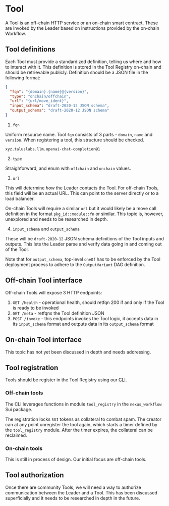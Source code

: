 # Tool

A Tool is an off-chain HTTP service or an on-chain smart contract. These are invoked by the Leader based on instructions provided by the on-chain Workflow.

## Tool definitions

Each Tool must provide a standardized definition, telling us where and how to interact with it. This definition is stored in the Tool Registry on-chain and should be retrievable publicly. Definition should be a JSON file in the following format:

```json
{
  "fqn": "{domain}.{name}@{version}",
  "type": "onchain/offchain",
  "url": "{url/move_ident}",
  "input_schema": "draft-2020-12 JSON schema",
  "output_schema": "draft-2020-12 JSON schema"
}
```

1. `fqn`

Uniform resource name. Tool `fqn` consists of 3 parts - `domain`, `name` and `version`. When registering a tool, this structure should be checked.

```
xyz.taluslabs.llm.openai-chat-completion@1
```

2. `type`

Straighforward, and enum with `offchain` and `onchain` values.

3. `url`

This will determine _how_ the Leader contacts the Tool. For off-chain Tools, this field will be an actual URL. This can point to the server directly or to a load balancer.

On-chain Tools will require a similar `url` but it would likely be a move call definition in the format `pkg_id::module::fn` or similar. This topic is, however, unexplored and needs to be researched in depth.

4. `input_schema` and `output_schema`

These will be `draft-2020-12` JSON schema definitions of the Tool inputs and outputs. This lets the Leader parse and verify data going in and coming out of the Tool.

Note that for `output_schema`, top-level `oneOf` has to be enforced by the Tool deployment process to adhere to the `OutputVariant` DAG definition.

## Off-chain Tool interface

Off-chain Tools will expose 3 HTTP endpoints:

1. `GET /health` - operational health, should retfqn 200 if and only if the Tool is ready to be invoked
2. `GET /meta` - retfqns the Tool definition JSON
3. `POST /invoke` - this endpoints invokes the Tool logic, it accepts data in its `input_schema` format and outputs data in its `output_schema` format

## On-chain Tool interface

This topic has not yet been discussed in depth and needs addressing.

## Tool registration

Tools should be register in the Tool Registry using our [CLI][repo-nexus-sdk-cli].

### Off-chain tools

The CLI leverages functions in module `tool_registry` in the `nexus_workflow` Sui package.

The registration locks `SUI` tokens as collateral to combat spam.
The creator can at any point unregister the tool again, which starts a timer defined by the `tool_registry` module.
After the timer expires, the collateral can be reclaimed.

### On-chain tools

This is still in process of design.
Our initial focus are off-chain tools.

## Tool authorization

Once there are community Tools, we will need a way to authorize communication between the Leader and a Tool. This has been discussed superficially and it needs to be researched in depth in the future.

<!-- List of References -->

[repo-nexus-sdk-cli]: https://github.com/Talus-Network/nexus-sdk/tree/main/cli